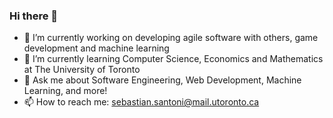 ### Hi there 👋

- 🔭 I’m currently working on developing agile software with others, game development and machine learning
- 🌱 I’m currently learning Computer Science, Economics and Mathematics at The University of Toronto
- 💬 Ask me about Software Engineering, Web Development, Machine Learning, and more!
- 📫 How to reach me: sebastian.santoni@mail.utoronto.ca
